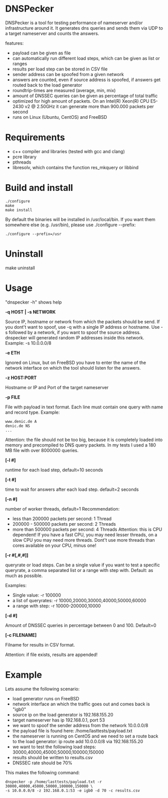 # DNSPecker
DNSPecker is a tool for testing performance of nameserver and/or infrastructure around it.
It generates dns queries and sends them via UDP to a target nameserver and counts the answers.

features:
  - payload can be given as file
  - can automatically run different load steps, which can be given as list or ranges
  - results per load step can be stored in CSV file
  - sender address can be spoofed from a given network
  - answers are counted, even if source address is spoofed, if answers get routed back
    to the load generator
  - roundtrip-times are measured (average, min, mix)
  - amount of DNSSEC queries can be given as percentage of total traffic
  - optimized for high amount of packets. On an Intel(R) Xeon(R) CPU E5-2430 v2 @ 2.50GHz
    it can generate more than 900.000 packets per second
  - runs on Linux (Ubuntu, CentOS) and FreeBSD


# Requirements
- c++ compiler and libraries (tested with gcc and clang)
- pcre library
- pthreads
- libresolv, which contains the function res_mkquery or libbind

# Build and install
    ./configure
    make
    make install

By default the binaries will be installed in /usr/local/bin. If you want them
somewhere else (e.g. /usr/bin), please use ./configure --prefix:

    ./configure --prefix=/usr

# Uninstall
make uninstall

# Usage

"dnspecker -h" shows help

**-q HOST | -s NETWORK**

Source IP, hostname or network from which the packets should be send. If you dont't want to spoof,
use -q with a single IP address or hostname. Use -s followed by a network, if you want to spoof
the source address. dnspecker will generated random IP addresses inside this network.
Example: -s 10.0.0.0/8

**-e ETH**

Ignored on Linux, but on FreeBSD you have to enter the name of the network interface on which the
tool should listen for the answers.

**-z HOST:PORT**

Hostname or IP and Port of the target nameserver

**-p FILE**

File with payload in text format. Each line must contain one query with name and record type.
Example:

    www.denic.de A
    denic.de NS
    ...

Attention: the file should not be too big, because it is completely loaded into memory and
precompiled to DNS query packets. In my tests I used a 180 MB file with over 8000000 queries.

**[-l #]**

runtime for each load step, default=10 seconds

**[-t #]**

time to wait for answers after each load step. default=2 seconds

**[-n #]**

number of worker threads, default=1
Recommendation:
  - less than 200000 packets per second: 1 Thread
  - 200000 - 500000 packets per second: 2 Threads
  - more than 500000 packets per second: 4 Threads
Attention: this is CPU dependent! If you have a fast CPU, you may need lesser threads,
on a slow CPU you may need more threads. Dont't use more threads than cores available on your CPU,
minus one!

**[-r #[,#,#]]**

queryrate or load steps. Can be a single value if you want to test a specific queryrate, a comma
separated list or a range with step with. Default: as much as possible.

Examples:
  - Single value: -r 100000
  - a list of queryrates: -r 10000,20000,30000,40000,50000,60000
  - a range with step: -r 10000-200000,10000

**[-d #]**

Amount of DNSSEC queries in percentage between 0 and 100. Default=0

**[-c FILENAME]**

Filname for results in CSV format.

Attention: if file exists, results are appended!


# Example

Lets assume the following scenario:

- load generator runs on FreeBSD
- network interface an which the traffic goes out and comes back is "igb0"
- source ip on the load generator is 192.168.155.20
- target nameserver has ip 192.168.0.1, port 53
- we want to spoof the sender address from the network 10.0.0.0/8
- the payload file is found here: /home/lasttests/payload.txt
- the nameserver is running on CentOS and we need to set a route back to the load generator:
  ip route add 10.0.0.0/8 via 192.168.155.20
- we want to test the following load steps: 30000,40000,45000,50000,100000,150000
- results should be written to results.csv
- DNSSEC rate should be 70%

This makes the following command:

    dnspecker -p /home/lasttests/payload.txt -r 30000,40000,45000,50000,100000,150000 \
    -s 10.0.0.0/8 -z 192.168.0.1:53 -e igb0 -d 70 -c results.csv
  







